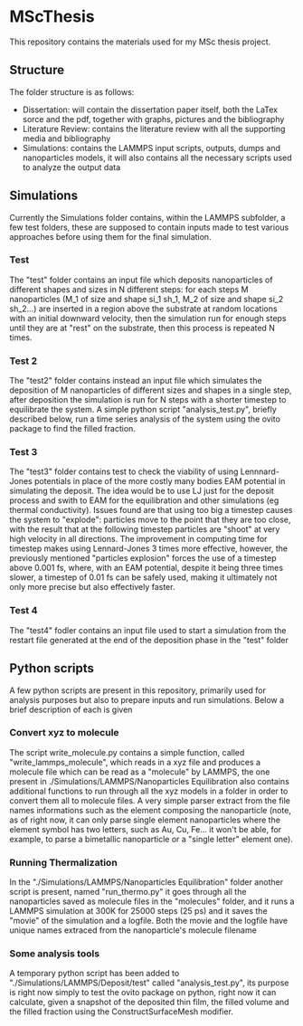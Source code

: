 # MScThesis
This repository contains the materials used for my MSc thesis project. 
## Structure
The folder structure is as follows:
- Dissertation: will contain the dissertation paper itself, both the LaTex sorce and the pdf, together with graphs, pictures and the bibliography
- Literature Review: contains the literature review with all the supporting media and bibliography
- Simulations: contains the LAMMPS input scripts, outputs, dumps and nanoparticles models, it will also contains all the necessary scripts used to analyze the output data

## Simulations
Currently the Simulations folder contains, within the LAMMPS subfolder, a few test folders, these are supposed to contain inputs made to test various approaches before using them for the final simulation.

### Test
The "test" folder contains an input file which deposits nanoparticles of different shapes and sizes in N different steps: for each steps M nanoparticles (M_1 of size and shape si_1 sh_1, M_2 of size and shape si_2 sh_2...) are inserted in a region above the substrate at random locations with an initial downward velocity, then the simulation run for enough steps until they are at "rest" on the substrate, then this process is repeated N times.

### Test 2
The "test2" folder contains instead an input file which simulates the deposition of M nanoparticles of different sizes and shapes in a single step, after deposition the simulation is run for N steps with a shorter timestep to equilibrate the system. A simple python script "analysis_test.py", briefly described below, run a time series analysis of the system using the ovito package to find the filled fraction.

### Test 3
The "test3" folder contains test to check the viability of using Lennnard-Jones potentials in place of the more costly many bodies EAM potential in simulating the deposit. The idea would be to use LJ just for the deposit process and swith to EAM for the equilibration and other simulations (eg thermal conductivity). Issues found are that using too big a timestep causes the system to "explode": particles move to the point that they are too close, with the result that at the following timestep particles are "shoot" at very high velocity in all directions. The improvement in computing time for timestep makes using Lennard-Jones 3 times more effective, however, the previously mentioned "particles explosion" forces the use of a timestep above 0.001 fs, where, with an EAM potential, despite it being three times slower, a timestep of 0.01 fs can be safely used, making it ultimately not only more precise but also effectively faster.

### Test 4
The "test4" fodler contains an input file used to start a simulation from the restart file generated at the end of the deposition phase in the "test" folder

### 
## Python scripts
A few python scripts are present in this repository, primarily used for analysis purposes but also to prepare inputs and run simulations. Below a brief description of each is given

### Convert xyz to molecule
The script write_molecule.py contains a simple function, called "write_lammps_molecule", which reads in a xyz file and produces a molecule file which can be read as a "molecule" by LAMMPS, the one present in ./Simulations/LAMMPS/Nanoparticles Equilibration also contains additional functions to run through all the xyz models in a folder in order to convert them all to molecule files. A very simple parser extract from the file names informations such as the element composing the nanoparticle (note, as of right now, it can only parse single element nanoparticles where the element symbol has two letters, such as Au, Cu, Fe... it won't be able, for example, to parse a bimetallic nanoparticle or a "single letter" element one).

### Running Thermalization
In the "./Simulations/LAMMPS/Nanoparticles Equilibration" folder another script is present, named "run_thermo.py" it goes through all the nanoparticles saved as molecule files in the "molecules" folder, and it runs a LAMMPS simulation at 300K for 25000 steps (25 ps) and it saves the "movie" of the simulation and a logfile. Both the movie and the logfile have unique names extraced from the nanoparticle's molecule filename

### Some analysis tools
A temporary python script has been added to "./Simulations/LAMMPS/Deposit/test" called "analysis_test.py", its purpose is right now simply to test the ovito package on python, right now it can calculate, given a snapshot of the deposited thin film, the filled volume and the filled fraction using the ConstructSurfaceMesh modifier.

